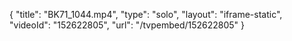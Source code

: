 {
    "title": "BK71_1044.mp4",
    "type": "solo",
    "layout": "iframe-static",
    "videoId": "152622805",
    "url": "\/tvpembed\/152622805"
}